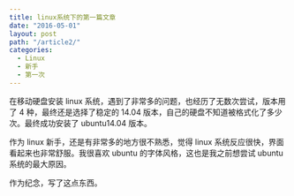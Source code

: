 ```yaml
---
title: linux系统下的第一篇文章
date: "2016-05-01"
layout: post
path: "/article2/"
categories:
  - Linux
  - 新手
  - 第一次
---
```



在移动硬盘安装 linux 系统，遇到了非常多的问题，也经历了无数次尝试，版本用了 4 种，最终还是选择了稳定的 14.04 版本，自己的硬盘不知道被格式化了多少次。最终成功安装了 ubuntu14.04 版本。

作为 linux 新手，还是有非常多的地方很不熟悉，觉得 linux 系统反应很快，界面看起来也非常舒服。我很喜欢 ubuntu 的字体风格，这也是我之前想尝试 ubuntu 系统的最大原因。

作为纪念，写了这点东西。
